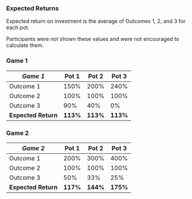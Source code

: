 ### Expected Returns

Expected return on investment is the average of Outcomes 1, 2, and 3 for each pot.

Participants were *not* shown these values and were not encouraged to calculate them.

### Game 1

*Game 1*             | Pot 1   | Pot 2   | Pot 3
-----------------    | ------- | ------- | -----
Outcome 1            | 150%    | 200%    | 240%  |
Outcome 2            | 100%    | 100%    | 100%  |
Outcome 3            | 90%     | 40%     | 0%    |
**Expected Return**  | **113%**     | **113%**     | **113%**    |
			

### Game 2

*Game 2*             | Pot 1   | Pot 2   | Pot 3
-----------------    | ------- | ------- | -----
Outcome 1            | 200%    | 300%    | 400%  |
Outcome 2            | 100%    | 100%    | 100%  |
Outcome 3            | 50%     | 33%     | 25%   |
**Expected Return**  |	**117%** | **144%** | **175%**

